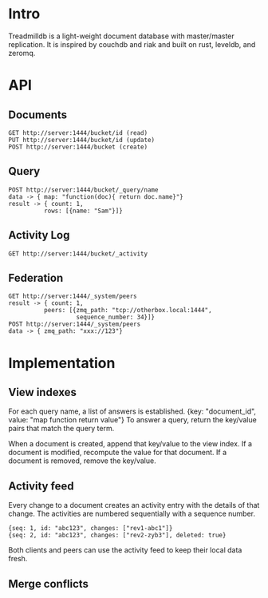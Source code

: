 # Intro
Treadmilldb is a light-weight document database with master/master replication.
It is inspired by couchdb and riak and built on rust, leveldb, and zeromq.

# API
## Documents
```
GET http://server:1444/bucket/id (read)
PUT http://server:1444/bucket/id (update)
POST http://server:1444/bucket (create)
```

## Query
```
POST http://server:1444/bucket/_query/name
data -> { map: "function(doc){ return doc.name}"}
result -> { count: 1,
          rows: [{name: "Sam"}]}
```

## Activity Log
```
GET http://server:1444/bucket/_activity
```

## Federation
```
GET http://server:1444/_system/peers
result -> { count: 1,
          peers: [{zmq_path: "tcp://otherbox.local:1444",
                   sequence_number: 34}]}
POST http://server:1444/_system/peers
data -> { zmq_path: "xxx://123"}
```

# Implementation
## View indexes
For each query name, a list of answers is established.
{key: "document_id", value: "map function return value"}
To answer a query, return the key/value pairs that match the
query term.

When a document is created, append that key/value to the view
index. If a document is modified, recompute the value for that
document. If a document is removed, remove the key/value.

## Activity feed
Every change to a document creates an activity entry with
the details of that change. The activities are numbered
sequentially with a sequence number.

```
{seq: 1, id: "abc123", changes: ["rev1-abc1"]}
{seq: 2, id: "abc123", changes: ["rev2-zyb3"], deleted: true}
```

Both clients and peers can use the activity feed to keep their
local data fresh.

## Merge conflicts
